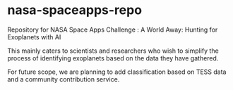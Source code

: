 # nasa-spaceapps-repo
Repository for NASA Space Apps Challenge : A World Away: Hunting for Exoplanets with AI

This mainly caters to scientists and researchers who wish to simplify the process of identifying exoplanets based on the data they have gathered. 

For future scope, we are planning to add classification based on TESS data and a community contribution service. 

